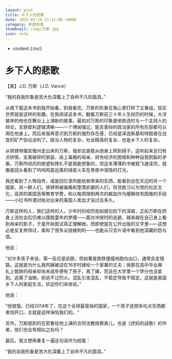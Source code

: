 ```yaml
---
layout: post
title: 乡下人的悲歌
date: 2025-03-16 11:11:00 +0800
category: 非虚构类
thumbnail: /img/万斯.jpg
icon: note
---
```


* content
{:toc}

# 乡下人的悲歌

【美】J.D. 万斯（J.D. Vance）



“我的自我形象是苦大仇深戴上了自命不凡的面具。”

从我下载这本书到我开始看，到我看完，万斯的形象在我心里打碎了又重组。现实世界就是这样的有趣，在我阅读这本书，翻看万斯前三十年人生经历的时候，大洋彼岸的他也在舞台上上演新的故事。最初对万斯的印象是他助选时与一个主持人的辩论，言辞犀利逻辑清晰——一个博闻强记、能言善辩的政治家的所有形容都可以用在他身上。而后来我再意识到万斯的强烈存在感，已经是泽连斯基和特朗普在白宫的矿产协议谈判了。政治人物的复杂，社会精英的复杂，也是乡下人的复杂。

从铁锈带俄亥俄州走出来的万斯，我却总是能从他身上照到镜子。这听起来总归有点矫情，支离破碎的家庭、染上毒瘾的母亲、财务经济的困境和种种自我割裂的矛盾，万斯所经历的绝望和挣扎不是我能想象的，但这本薄薄的书被我飞速读完，就像是回头看到了呜呜鸣笛远离的绿皮火车在黑夜中渐隐的灯光。

我还看到了人物自传，或是回忆录所能给我带来的东西，能看到远在天边的另一个国家、另一群人们。铁锈带被毒瘾和堕落折磨的人们，将贷款习以为常的社区文化，高昂的美国高等教育学费，和以每周限制两次的献血作为缓解财务困难的手段——小红书所谓对账对出来的美国人卖血才没过去多久。

万斯这样的人，我们这样的人，少年时的经历宛如钢刃刻下的深痕，正如万斯在跻身上流社会后仍难以摆脱童年的梦魇——面对冲突时的逃避，越来越在自己身上看到母亲的影子，于是开始尝试真正理解她。而即使是在公开出版的文字里——这想必是反复修饰过，柔和了很多尖锐棱刺的——也能从只言片语中看到他深藏的怨与恨。

他说：

“对许多孩子来说，第一反应是逃跑，但如果是跌跌撞撞地跑向出口，通常会走错路。这就是为什么我阿姨被迫在16岁时嫁给一个家暴的丈夫；我那在高中毕业典礼上致辞的母亲却尚未成年便有了孩子，离了婚，而且在大学里一个学分也没拿到。逃离了油锅，却逃不过烈火。混乱引发混乱，不稳定导致不稳定。这就是美国乡下人的家庭生活，欢迎你们来体验。”

他说：

“他很饿。已经2014年了，在这个全球最富裕的国家，一个孩子连想多吃点东西都害怕开口。主就是这样保佑我们的。“

另外，万斯提到的在耶鲁给他上课的合同法教授蔡美儿，也是《虎妈的战歌》的作者，他们也会有相似之处吗？

最后，我又想再重复一遍这句话作为结尾：

“我的自我形象是苦大仇深戴上了自命不凡的面具。”